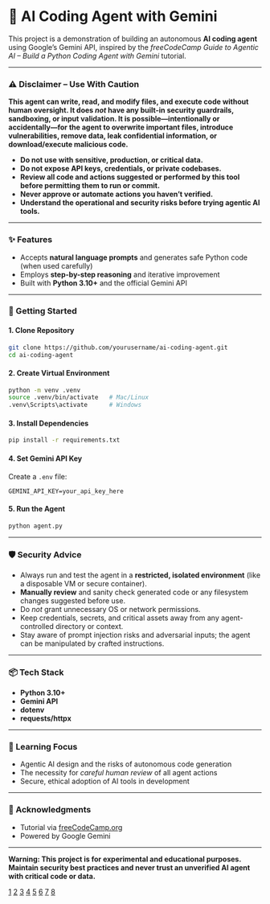 # 🤖 AI Coding Agent with Gemini

This project is a demonstration of building an autonomous **AI coding agent** using Google’s Gemini API, inspired by the *freeCodeCamp Guide to Agentic AI – Build a Python Coding Agent with Gemini* tutorial.

***

### ⚠️ Disclaimer – Use With Caution

**This agent can write, read, and modify files, and execute code without human oversight. It does _not_ have any built-in security guardrails, sandboxing, or input validation. It is possible—intentionally or accidentally—for the agent to overwrite important files, introduce vulnerabilities, remove data, leak confidential information, or download/execute malicious code.**

- **Do not use with sensitive, production, or critical data.**
- **Do not expose API keys, credentials, or private codebases.**
- **Review all code and actions suggested or performed by this tool before permitting them to run or commit.**
- **Never approve or automate actions you haven’t verified.**
- **Understand the operational and security risks before trying agentic AI tools.**

***

### ✨ Features

- Accepts **natural language prompts** and generates safe Python code (when used carefully)
- Employs **step-by-step reasoning** and iterative improvement
- Built with **Python 3.10+** and the official Gemini API

***

### 🚀 Getting Started

#### 1. Clone Repository
```bash
git clone https://github.com/yourusername/ai-coding-agent.git
cd ai-coding-agent
```

#### 2. Create Virtual Environment
```bash
python -m venv .venv
source .venv/bin/activate   # Mac/Linux
.venv\Scripts\activate      # Windows
```

#### 3. Install Dependencies
```bash
pip install -r requirements.txt
```

#### 4. Set Gemini API Key
Create a `.env` file:
```
GEMINI_API_KEY=your_api_key_here
```

#### 5. Run the Agent
```bash
python agent.py
```

***

### 🛡 Security Advice

- Always run and test the agent in a **restricted, isolated environment** (like a disposable VM or secure container).
- **Manually review** and sanity check generated code or any filesystem changes suggested before use.
- Do _not_ grant unnecessary OS or network permissions.
- Keep credentials, secrets, and critical assets away from any agent-controlled directory or context.
- Stay aware of prompt injection risks and adversarial inputs; the agent can be manipulated by crafted instructions.

***

### 📦 Tech Stack

- **Python 3.10+**
- **Gemini API**
- **dotenv**
- **requests/httpx**

***

### 🧠 Learning Focus

- Agentic AI design and the risks of autonomous code generation
- The necessity for _careful human review_ of all agent actions
- Secure, ethical adoption of AI tools in development

***

### 🙌 Acknowledgments

- Tutorial via [freeCodeCamp.org](https://www.youtube.com/@freecodecamp)
- Powered by Google Gemini

***

**Warning: This project is for experimental and educational purposes. Maintain security best practices and never trust an unverified AI agent with critical code or data.**

[1](https://www.stepsecurity.io/blog/when-ai-meets-ci-cd-coding-agents-in-github-actions-pose-hidden-security-risks)
[2](https://www.securecodewarrior.com/article/prompt-injection-and-the-security-risks-of-agentic-coding-tools)
[3](https://unit42.paloaltonetworks.com/agentic-ai-threats/)
[4](https://garymarcus.substack.com/p/llms-coding-agents-security-nightmare)
[5](https://arxiv.org/html/2406.08689v2)
[6](https://www.pillar.security/blog/the-hidden-security-risks-of-swe-agents-like-openai-codex-and-devin-ai)
[7](https://www.lawfaremedia.org/article/when-the-vibe-are-off--the-security-risks-of-ai-generated-code)
[8](https://apiiro.com/blog/4x-velocity-10x-vulnerabilities-ai-coding-assistants-are-shipping-more-risks/)